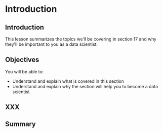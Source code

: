 
# Introduction

## Introduction
This lesson summarizes the topics we'll be covering in section 17 and why they'll be important to you as a data scientist.

## Objectives
You will be able to:
* Understand and explain what is covered in this section
* Understand and explain why the section will help you to become a data scientist

## XXX

## Summary




